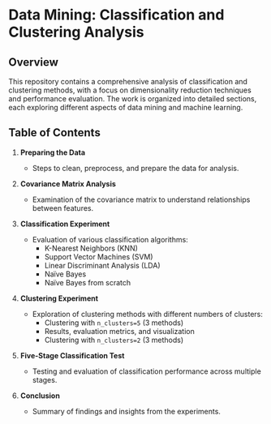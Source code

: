 # Data Mining: Classification and Clustering Analysis

## Overview

This repository contains a comprehensive analysis of classification and clustering methods, with a focus on dimensionality reduction techniques and performance evaluation. The work is organized into detailed sections, each exploring different aspects of data mining and machine learning.

## Table of Contents

1. **Preparing the Data**
   - Steps to clean, preprocess, and prepare the data for analysis.

2. **Covariance Matrix Analysis**
   - Examination of the covariance matrix to understand relationships between features.

3. **Classification Experiment**
   - Evaluation of various classification algorithms:
     - K-Nearest Neighbors (KNN)
     - Support Vector Machines (SVM)
     - Linear Discriminant Analysis (LDA)
     - Naïve Bayes
     - Naïve Bayes from scratch

4. **Clustering Experiment**
   - Exploration of clustering methods with different numbers of clusters:
     - Clustering with `n_clusters=5` (3 methods)
     - Results, evaluation metrics, and visualization
     - Clustering with `n_clusters=2` (3 methods)

5. **Five-Stage Classification Test**
   - Testing and evaluation of classification performance across multiple stages.

6. **Conclusion**
   - Summary of findings and insights from the experiments.
